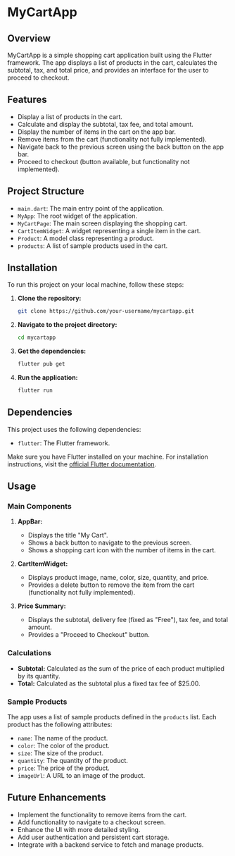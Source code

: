 # MyCartApp

## Overview

MyCartApp is a simple shopping cart application built using the Flutter framework. The app displays a list of products in the cart, calculates the subtotal, tax, and total price, and provides an interface for the user to proceed to checkout.

## Features

- Display a list of products in the cart.
- Calculate and display the subtotal, tax fee, and total amount.
- Display the number of items in the cart on the app bar.
- Remove items from the cart (functionality not fully implemented).
- Navigate back to the previous screen using the back button on the app bar.
- Proceed to checkout (button available, but functionality not implemented).

## Project Structure

- `main.dart`: The main entry point of the application.
- `MyApp`: The root widget of the application.
- `MyCartPage`: The main screen displaying the shopping cart.
- `CartItemWidget`: A widget representing a single item in the cart.
- `Product`: A model class representing a product.
- `products`: A list of sample products used in the cart.

## Installation

To run this project on your local machine, follow these steps:

1. **Clone the repository:**
    ```bash
    git clone https://github.com/your-username/mycartapp.git
    ```
2. **Navigate to the project directory:**
    ```bash
    cd mycartapp
    ```
3. **Get the dependencies:**
    ```bash
    flutter pub get
    ```
4. **Run the application:**
    ```bash
    flutter run
    ```

## Dependencies

This project uses the following dependencies:

- `flutter`: The Flutter framework.

Make sure you have Flutter installed on your machine. For installation instructions, visit the [official Flutter documentation](https://flutter.dev/docs/get-started/install).

## Usage

### Main Components

1. **AppBar:**
    - Displays the title "My Cart".
    - Shows a back button to navigate to the previous screen.
    - Shows a shopping cart icon with the number of items in the cart.

2. **CartItemWidget:**
    - Displays product image, name, color, size, quantity, and price.
    - Provides a delete button to remove the item from the cart (functionality not fully implemented).

3. **Price Summary:**
    - Displays the subtotal, delivery fee (fixed as "Free"), tax fee, and total amount.
    - Provides a "Proceed to Checkout" button.

### Calculations

- **Subtotal:** Calculated as the sum of the price of each product multiplied by its quantity.
- **Total:** Calculated as the subtotal plus a fixed tax fee of $25.00.

### Sample Products

The app uses a list of sample products defined in the `products` list. Each product has the following attributes:

- `name`: The name of the product.
- `color`: The color of the product.
- `size`: The size of the product.
- `quantity`: The quantity of the product.
- `price`: The price of the product.
- `imageUrl`: A URL to an image of the product.

## Future Enhancements

- Implement the functionality to remove items from the cart.
- Add functionality to navigate to a checkout screen.
- Enhance the UI with more detailed styling.
- Add user authentication and persistent cart storage.
- Integrate with a backend service to fetch and manage products.



